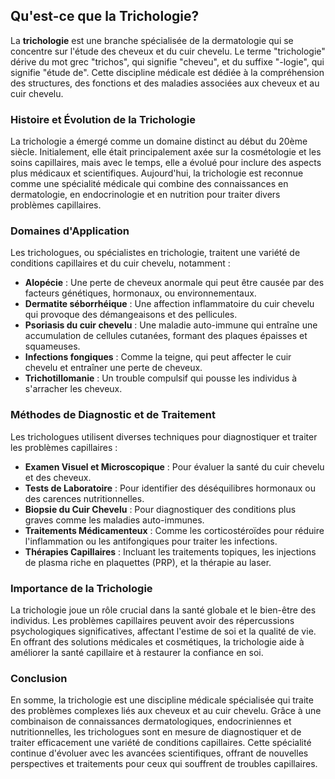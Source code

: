 ## Qu'est-ce que la Trichologie?

La **trichologie** est une branche spécialisée de la dermatologie qui se concentre sur l'étude des cheveux et du cuir chevelu. Le terme "trichologie" dérive du mot grec "trichos", qui signifie "cheveu", et du suffixe "-logie", qui signifie "étude de". Cette discipline médicale est dédiée à la compréhension des structures, des fonctions et des maladies associées aux cheveux et au cuir chevelu.

### Histoire et Évolution de la Trichologie

La trichologie a émergé comme un domaine distinct au début du 20ème siècle. Initialement, elle était principalement axée sur la cosmétologie et les soins capillaires, mais avec le temps, elle a évolué pour inclure des aspects plus médicaux et scientifiques. Aujourd'hui, la trichologie est reconnue comme une spécialité médicale qui combine des connaissances en dermatologie, en endocrinologie et en nutrition pour traiter divers problèmes capillaires.

### Domaines d'Application

Les trichologues, ou spécialistes en trichologie, traitent une variété de conditions capillaires et du cuir chevelu, notamment :

- **Alopécie** : Une perte de cheveux anormale qui peut être causée par des facteurs génétiques, hormonaux, ou environnementaux.
- **Dermatite séborrhéique** : Une affection inflammatoire du cuir chevelu qui provoque des démangeaisons et des pellicules.
- **Psoriasis du cuir chevelu** : Une maladie auto-immune qui entraîne une accumulation de cellules cutanées, formant des plaques épaisses et squameuses.
- **Infections fongiques** : Comme la teigne, qui peut affecter le cuir chevelu et entraîner une perte de cheveux.
- **Trichotillomanie** : Un trouble compulsif qui pousse les individus à s'arracher les cheveux.

### Méthodes de Diagnostic et de Traitement

Les trichologues utilisent diverses techniques pour diagnostiquer et traiter les problèmes capillaires :

- **Examen Visuel et Microscopique** : Pour évaluer la santé du cuir chevelu et des cheveux.
- **Tests de Laboratoire** : Pour identifier des déséquilibres hormonaux ou des carences nutritionnelles.
- **Biopsie du Cuir Chevelu** : Pour diagnostiquer des conditions plus graves comme les maladies auto-immunes.
- **Traitements Médicamenteux** : Comme les corticostéroïdes pour réduire l'inflammation ou les antifongiques pour traiter les infections.
- **Thérapies Capillaires** : Incluant les traitements topiques, les injections de plasma riche en plaquettes (PRP), et la thérapie au laser.

### Importance de la Trichologie

La trichologie joue un rôle crucial dans la santé globale et le bien-être des individus. Les problèmes capillaires peuvent avoir des répercussions psychologiques significatives, affectant l'estime de soi et la qualité de vie. En offrant des solutions médicales et cosmétiques, la trichologie aide à améliorer la santé capillaire et à restaurer la confiance en soi.

### Conclusion

En somme, la trichologie est une discipline médicale spécialisée qui traite des problèmes complexes liés aux cheveux et au cuir chevelu. Grâce à une combinaison de connaissances dermatologiques, endocriniennes et nutritionnelles, les trichologues sont en mesure de diagnostiquer et de traiter efficacement une variété de conditions capillaires. Cette spécialité continue d'évoluer avec les avancées scientifiques, offrant de nouvelles perspectives et traitements pour ceux qui souffrent de troubles capillaires.